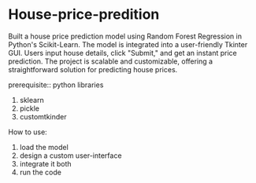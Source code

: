 # House-price-predition
Built a house price prediction model using Random Forest Regression in Python's Scikit-Learn. The model is integrated into a user-friendly Tkinter GUI. Users input house details, click "Submit," and get an instant price prediction. The project is scalable and customizable, offering a straightforward solution for predicting house prices.

prerequisite::
python libraries
1. sklearn
2. pickle
3. customtkinder

How to use:
1. load the model
2. design a custom user-interface
3. integrate it both
4. run the code
   
